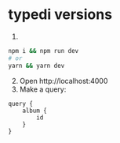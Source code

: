 # typedi versions

1.

```sh
npm i && npm run dev
# or
yarn && yarn dev
```

2. Open http://localhost:4000
3. Make a query:

```
query {
    album {
        id
    }
}
```
